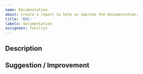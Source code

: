 ```yaml
---
name: Documentation
about: Create a report to help us improve the documentation.
title: 'DOC: '
labels: documentation
assignees: funilrys
---
```


## Description

<!-- A clear description of the part that is missing or not easy to understand. -->

## Suggestion / Improvement

<!-- A clear description of your suggestion and what you would like to improve -->

